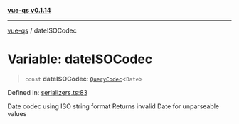 [**vue-qs v0.1.14**](../README.md)

***

[vue-qs](../README.md) / dateISOCodec

# Variable: dateISOCodec

> `const` **dateISOCodec**: [`QueryCodec`](../type-aliases/QueryCodec.md)\<`Date`\>

Defined in: [serializers.ts:83](https://github.com/iamsomraj/vue-qs/blob/33788ce453ede405848f8283c5f38c6323ad5403/src/serializers.ts#L83)

Date codec using ISO string format
Returns invalid Date for unparseable values
